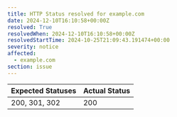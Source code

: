 ```yaml
---
title: HTTP Status resolved for example.com
date: 2024-12-10T16:10:58+00:00Z
resolved: True
resolvedWhen: 2024-12-10T16:10:58+00:00Z
resolvedStartTime: 2024-10-25T21:09:43.191474+00:00
severity: notice
affected:
  - example.com
section: issue
---
```


| Expected Statuses | Actual Status  |
|-------------------|----------------|
| 200, 301, 302 | 200 |
